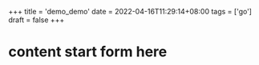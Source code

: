+++
title = 'demo_demo'
date = 2022-04-16T11:29:14+08:00
tags = ['go']
draft = false
+++

# content start form here